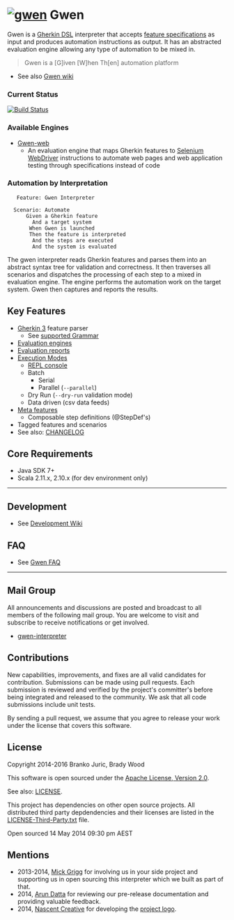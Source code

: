 [![gwen](https://github.com/gwen-interpreter/gwen/blob/master/doc/img/gwen-attractor.png)](https://github.com/gwen-interpreter/gwen/wiki/The-Gwen-Logo)
Gwen
====

Gwen is a 
[Gherkin DSL](https://github.com/cucumber/cucumber/wiki/Gherkin) 
interpreter that accepts 
[feature specifications](https://github.com/cucumber/cucumber/wiki/Feature-Introduction) 
as input and produces automation instructions as output. It has an abstracted 
evaluation engine allowing any type of automation to be mixed in.

> Gwen is a [G]iven [W]hen Th[en] automation platform

- See also [Gwen wiki](https://github.com/gwen-interpreter/gwen/wiki)
 
### Current Status

[![Build Status](https://travis-ci.org/gwen-interpreter/gwen.svg)](https://travis-ci.org/gwen-interpreter/gwen)

### Available Engines

- [Gwen-web](https://github.com/gwen-interpreter/gwen-web)
  - An evaluation engine that maps Gherkin features to [Selenium WebDriver](http://www.seleniumhq.org/projects/webdriver) 
    instructions to automate web pages and web application testing through 
    specifications instead of code

### Automation by Interpretation

```gherkin    
   Feature: Gwen Interpreter
    
  Scenario: Automate
      Given a Gherkin feature
        And a target system
       When Gwen is launched
       Then the feature is interpreted
        And the steps are executed
        And the system is evaluated
```

The gwen interpreter reads Gherkin features and parses them into an abstract 
syntax tree for validation and correctness. It then traverses all scenarios 
and dispatches the processing of each step to a mixed in evaluation engine. 
The engine performs the automation work on the target system. Gwen then 
captures and reports the results.

Key Features
------------

- [Gherkin 3](https://github.com/cucumber/gherkin3) feature parser
  - See [supported Grammar](https://github.com/gwen-interpreter/gwen/wiki/Supported-Grammar)
- [Evaluation engines](https://github.com/gwen-interpreter/gwen/wiki/Evaluation-Engines)
- [Evaluation reports](https://github.com/gwen-interpreter/gwen/wiki/Evaluation-Reports)
- [Execution Modes](https://github.com/gwen-interpreter/gwen/wiki/Execution-Modes)
  - [REPL console](https://github.com/gwen-interpreter/gwen/wiki/REPL-Console)
  - Batch
    - Serial 
    - Parallel (`--parallel`)
  - Dry Run (`--dry-run` validation mode)
  - Data driven (csv data feeds)
- [Meta features](https://github.com/gwen-interpreter/gwen/wiki/Meta-Features)
  - Composable step definitions (@StepDef's)
- Tagged features and scenarios
- See also: [CHANGELOG](CHANGELOG)

Core Requirements
-----------------

- Java SDK 7+
- Scala 2.11.x, 2.10.x (for dev environment only)

***

Development
-----------

- See [Development Wiki](https://github.com/gwen-interpreter/gwen/wiki/Development) 

FAQ
---

- See [Gwen FAQ](https://github.com/gwen-interpreter/gwen/wiki/FAQ)

***

Mail Group
----------

All announcements and discussions are posted and broadcast to all members of 
the following mail group. You are welcome to visit and subscribe to receive 
notifications or get involved.

- [gwen-interpreter](https://groups.google.com/d/forum/gwen-interpreter) 

Contributions
-------------

New capabilities, improvements, and fixes are all valid candidates for 
contribution. Submissions can be made using pull requests. Each submission 
is reviewed and verified by the project's committer's before being integrated 
and released to the community. We ask that all code submissions include unit 
tests.

By sending a pull request, we assume that you agree to release your work under 
the license that covers this software.

License
-------

Copyright 2014-2016 Branko Juric, Brady Wood

This software is open sourced under the 
[Apache License, Version 2.0](http://www.apache.org/licenses/LICENSE-2.0.txt).

See also: [LICENSE](LICENSE).

This project has dependencies on other open source projects. All distributed 
third party depdendencies and their licenses are listed in the 
[LICENSE-Third-Party.txt](LICENSE-Third-Party.txt) file.


Open sourced 14 May 2014 09:30 pm AEST

Mentions
--------

- 2013-2014, [Mick Grigg](http://au.linkedin.com/in/mickgrigg) for 
  involving us in your side project and supporting us in open sourcing this 
  interpreter which we built as part of that. 
- 2014, [Arun Datta](http://au.linkedin.com/in/arundatta) for reviewing our 
  pre-release documentation and providing valuable feedback.
- 2014, [Nascent Creative](http://www.nascentcreative.com.au) for developing 
  the [project logo](https://github.com/gwen-interpreter/gwen/wiki/The-Gwen-Logo).
